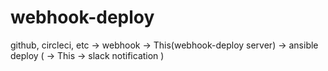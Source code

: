 # webhook-deploy
github, circleci, etc -> webhook -> This(webhook-deploy server) -> ansible deploy ( -> This -> slack notification )
